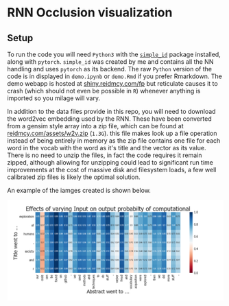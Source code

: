 # RNN Occlusion visualization

## Setup

To run the code you will need `Python3` with the [`simple_id`](https://github.com/reidmcy/simple_id) package installed, along with `pytorch`. `simple_id` was created by me and contains all the NN handling and uses `pytorch` as its backend. The raw `Python` version of the code is in displayed in `demo.ipynb` or `demo.Rmd` if you prefer Rmarkdown. The demo webapp is hosted at [shiny.reidmcy.com/fp](http://shiny.reidmcy.com/fp) but reticulate causes it to crash (which should not even be possible in `R`) whenever anything is imported so you milage will vary.

In addition to the data files provide in this repo, you will need to download the word2vec embedding used by the RNN. These have been converted from a gensim style array into a zip file, which can be found at [reidmcy.com/assets/w2v.zip](http://reidmcy.com/assets/w2v.zip) (`1.3G`). this file makes look up a file operation instead of being entirely in memory as the zip file contains one file for each word in the vocab with the word as it's title and the vector as its value. There is no need to unzip the files, in fact the code requires it remain zipped, although allowing for unzipping could lead to significant run time improvements at the cost of massive disk and filesystem loads, a few well calibrated zip files is likely the optimal solution.

An example of the iamges created is shown below.

![occ](images/occ.png)
